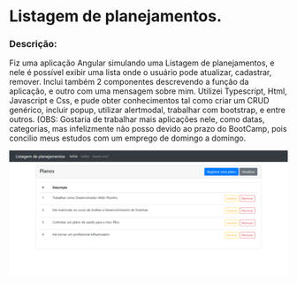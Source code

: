 <h1> Listagem de planejamentos. </h1>
<h3> Descrição:</h3>
<p> Fiz uma aplicação Angular simulando uma Listagem de planejamentos, e nele é possível exibir uma lista onde o usuário pode atualizar, cadastrar, remover.
Inclui também 2 componentes descrevendo a função da aplicação, e outro com uma mensagem sobre mim.
Utilizei Typescript, Html, Javascript e Css, e pude obter conhecimentos tal como criar um CRUD genérico, incluir popup, utilizar alertmodal, trabalhar com bootstrap, e entre outros.
(OBS: Gostaria de trabalhar mais aplicações nele, como datas, categorias, mas infelizmente não posso devido ao prazo do BootCamp, pois concilio meus estudos com um emprego de domingo a domingo. </p>
<a href="https://github.com/vcfooficial/listagem-planejamento"/>
    <img src="https://raw.githubusercontent.com/vcfooficial/listagem-planejamento/master/snapshot-my-project.png"/>
</a>
